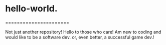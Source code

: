# hello-world.

======================


Not just another repository! 
Hello to those who care! Am new to coding and would like to be a software dev. or, even better, a successful game dev.!

